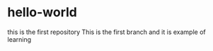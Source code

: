 # hello-world
this is the first repository 
This is the first branch and it is example of learning 
